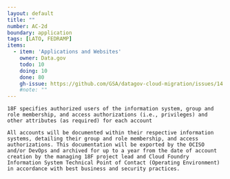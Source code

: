 ```yaml
---
layout: default
title: ""
number: AC-2d
boundary: application
tags: [LATO, FEDRAMP]
items:
  - item: 'Applications and Websites'
    owner: Data.gov
    todo: 10
    doing: 10
    done: 80  
    gh-issue: https://github.com/GSA/datagov-cloud-migration/issues/14
    #note: ""
---
```

`18F specifies authorized users of the information system, group and role membership, and access authorizations (i.e., privileges) and other attributes (as required) for each account
`

```
All accounts will be documented within their respective information systems, detailing their group and role membership, and access authorizations. This documentation will be exported by the OCISO and/or DevOps and archived for up to a year from the date of account creation by the managing 18F project lead and Cloud Foundry Information System Technical Point of Contact (Operating Environment) in accordance with best business and security practices.
```
